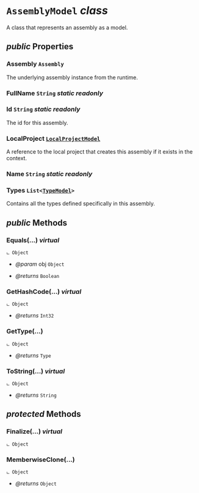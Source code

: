# <code><span title="A class that represents an assembly as a model.">AssemblyModel</span></code> *class*

A class that represents an assembly as a model.

## *public* Properties

### Assembly <code><span title="A class that represents an assembly as a model.">Assembly</span></code>

The underlying assembly instance from the runtime.

### FullName <code><span title="A class that represents an assembly as a model.">String</span></code> *static* *readonly*

<inheritdoc cref="P:System.Reflection.Assembly.FullName" />

### Id <code><span title="A class that represents an assembly as a model.">String</span></code> *static* *readonly*

The id for this assembly.

### LocalProject <code><a href="LocalProjectModel.md">LocalProjectModel</a></code>

A reference to the local project that creates this assembly if it exists in the context.

### Name <code><span title="A class that represents an assembly as a model.">String</span></code> *static* *readonly*

<inheritdoc cref="P:System.Reflection.AssemblyName.Name" />

### Types <code><span title="A class that represents an assembly as a model.">List</span><<a href="Language\TypeModel.md">TypeModel</a>></code>

Contains all the types defined specifically in this assembly.



## *public* Methods

### Equals(...) *virtual*

```
ட Object
```



- *@param* obj <code><span title="A class that represents an assembly as a model.">Object</span></code>

- *@returns* <code><span title="A class that represents an assembly as a model.">Boolean</span></code>

### GetHashCode(...) *virtual*

```
ட Object
```



- *@returns* <code><span title="A class that represents an assembly as a model.">Int32</span></code>

### GetType(...)

```
ட Object
```



- *@returns* <code><span title="A class that represents an assembly as a model.">Type</span></code>

### ToString(...) *virtual*

```
ட Object
```



- *@returns* <code><span title="A class that represents an assembly as a model.">String</span></code>

## *protected* Methods

### Finalize(...) *virtual*

```
ட Object
```





### MemberwiseClone(...)

```
ட Object
```



- *@returns* <code><span title="A class that represents an assembly as a model.">Object</span></code>